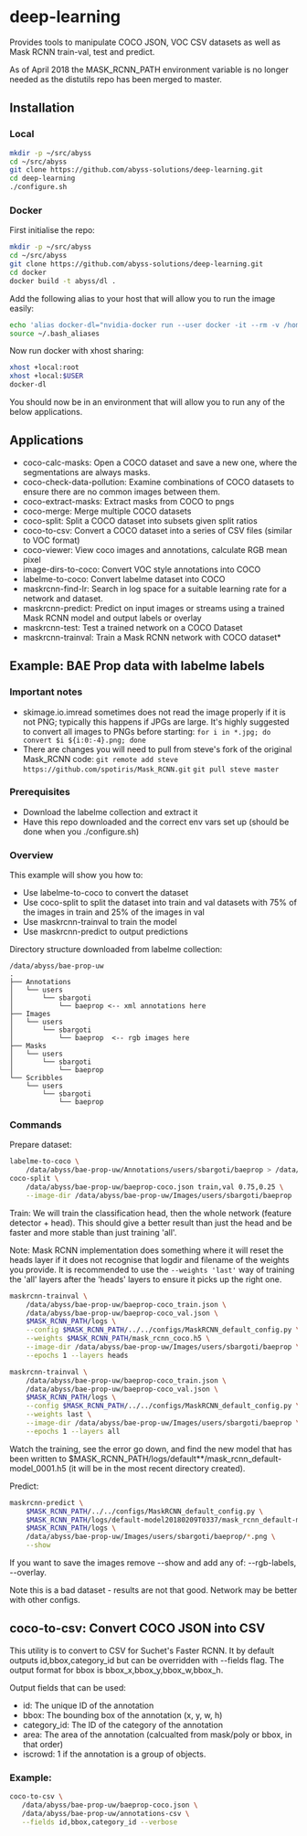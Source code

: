 # deep-learning
Provides tools to manipulate COCO JSON, VOC CSV datasets as well as Mask RCNN train-val, test and predict.

As of April 2018 the MASK_RCNN_PATH environment variable is no longer needed as the distutils repo has been merged to master.

## Installation
### Local
```bash 
mkdir -p ~/src/abyss
cd ~/src/abyss
git clone https://github.com/abyss-solutions/deep-learning.git
cd deep-learning
./configure.sh
```

### Docker
First initialise the repo:
```bash 
mkdir -p ~/src/abyss
cd ~/src/abyss
git clone https://github.com/abyss-solutions/deep-learning.git
cd docker
docker build -t abyss/dl .
```

Add the following alias to your host that will allow you to run the image easily:
```bash
echo 'alias docker-dl="nvidia-docker run --user docker -it --rm -v /home/$USER:/home/docker -v /:/host -e DISPLAY=$DISPLAY -v /tmp/.X11-unix:/tmp/.X11-unix -p 8888:8888 -p 7001:7001 abyss/dl bash"' > ~/.abyss_aliases
source ~/.bash_aliases
```

Now run docker with xhost sharing:
```bash
xhost +local:root
xhost +local:$USER
docker-dl
```

You should now be in an environment that will allow you to run any of the below applications.

## Applications
* coco-calc-masks: Open a COCO dataset and save a new one, where the segmentations are always masks.
* coco-check-data-pollution: Examine combinations of COCO datasets to ensure there are no common images between them.
* coco-extract-masks: Extract masks from COCO to pngs
* coco-merge: Merge multiple COCO datasets
* coco-split: Split a COCO dataset into subsets given split ratios
* coco-to-csv: Convert a COCO dataset into a series of CSV files (similar to VOC format)
* coco-viewer: View coco images and annotations, calculate RGB mean pixel
* image-dirs-to-coco: Convert VOC style annotations into COCO
* labelme-to-coco: Convert labelme dataset into COCO
* maskrcnn-find-lr: Search in log space for a suitable learning rate for a network and dataset.
* maskrcnn-predict: Predict on input images or streams using a trained Mask RCNN model and output labels or overlay
* maskrcnn-test: Test a trained network on a COCO Dataset
* maskrcnn-trainval: Train a Mask RCNN network with COCO dataset* 

## Example: BAE Prop data with labelme labels
### Important notes
*  skimage.io.imread sometimes does not read the image properly if it is not PNG; typically this happens if JPGs are large.
    It's highly suggested to convert all images to PNGs before starting:
    `for i in *.jpg; do convert $i ${i:0:-4}.png; done`
*  There are changes you will need to pull from steve's fork of the original Mask_RCNN code:
   `git remote add steve https://github.com/spotiris/Mask_RCNN.git`
   `git pull steve master`

### Prerequisites
* Download the labelme collection and extract it
* Have this repo downloaded and the correct env vars set up (should be done when you ./configure.sh)

### Overview
This example will show you how to:
* Use labelme-to-coco to convert the dataset
* Use coco-split to split the dataset into train and val datasets with 75% of the images in train and 25% of the images in val
* Use maskrcnn-trainval to train the model
* Use maskrcnn-predict to output predictions

Directory structure downloaded from labelme collection:
```
/data/abyss/bae-prop-uw
.
├── Annotations
│   └── users
│       └── sbargoti
│           └── baeprop <-- xml annotations here
├── Images
│   └── users
│       └── sbargoti
│           └── baeprop  <-- rgb images here
├── Masks
│   └── users
│       └── sbargoti
│           └── baeprop
└── Scribbles
    └── users
        └── sbargoti
            └── baeprop
```

### Commands
Prepare dataset:
```bash
labelme-to-coco \
    /data/abyss/bae-prop-uw/Annotations/users/sbargoti/baeprop > /data/abyss/bae-prop-uw/baeprop-coco.json
coco-split \
    /data/abyss/bae-prop-uw/baeprop-coco.json train,val 0.75,0.25 \
    --image-dir /data/abyss/bae-prop-uw/Images/users/sbargoti/baeprop
```

Train:
We will train the classification head, then the whole network (feature detector + head).
This should give a better result than just the head and be faster and more stable than just training 'all'.

Note: Mask RCNN implementation does something where it will reset the heads layer if it does not recognise that logdir and filename of the weights you provide.
It is recommended to use the `--weights 'last'` way of training the 'all' layers after the 'heads' layers to ensure it picks up the right one.

```bash
maskrcnn-trainval \
    /data/abyss/bae-prop-uw/baeprop-coco_train.json \
    /data/abyss/bae-prop-uw/baeprop-coco_val.json \
    $MASK_RCNN_PATH/logs \
    --config $MASK_RCNN_PATH/../../configs/MaskRCNN_default_config.py \
    --weights $MASK_RCNN_PATH/mask_rcnn_coco.h5 \
    --image-dir /data/abyss/bae-prop-uw/Images/users/sbargoti/baeprop \
    --epochs 1 --layers heads

maskrcnn-trainval \
    /data/abyss/bae-prop-uw/baeprop-coco_train.json \
    /data/abyss/bae-prop-uw/baeprop-coco_val.json \
    $MASK_RCNN_PATH/logs \
    --config $MASK_RCNN_PATH/../../configs/MaskRCNN_default_config.py \
    --weights last \
    --image-dir /data/abyss/bae-prop-uw/Images/users/sbargoti/baeprop \
    --epochs 1 --layers all
```
Watch the training, see the error go down, and find the new model that has been written to $MASK_RCNN_PATH/logs/default**/mask_rcnn_default-model_0001.h5 (it will be in the most recent directory created).

Predict:
```bash
maskrcnn-predict \
    $MASK_RCNN_PATH/../../configs/MaskRCNN_default_config.py \
    $MASK_RCNN_PATH/logs/default-model20180209T0337/mask_rcnn_default-model_0001.h5 \
    $MASK_RCNN_PATH/logs \
    /data/abyss/bae-prop-uw/Images/users/sbargoti/baeprop/*.png \
    --show
```
If you want to save the images remove --show and add any of: --rgb-labels, --overlay.

Note this is a bad dataset - results are not that good.
Network may be better with other configs.

## coco-to-csv: Convert COCO JSON into CSV

This utility is to convert to CSV for Suchet's Faster RCNN.
It by default outputs id,bbox,category_id but can be overridden with --fields flag.
The output format for bbox is bbox_x,bbox_y,bbox_w,bbox_h.

Output fields that can be used:
* id: The unique ID of the annotation
* bbox: The bounding box of the annotation (x, y, w, h)
* category_id: The ID of the category of the annotation
* area: The area of the annotation (calcualted from mask/poly or bbox, in that order)
* iscrowd: 1 if the annotation is a group of objects.


### Example: 
```bash
coco-to-csv \
   /data/abyss/bae-prop-uw/baeprop-coco.json \
   /data/abyss/bae-prop-uw/annotations-csv \
   --fields id,bbox,category_id --verbose
```
